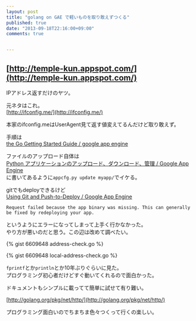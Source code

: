 ```yaml
---
layout: post
title: "golang on GAE で軽いものを取り敢えずつくる"
published: true
date: "2013-09-18T22:16:00+09:00"
comments: true


---
```


## [http://temple-kun.appspot.com/](http://temple-kun.appspot.com/)

IPアドレス返すだけのヤツ。  
  
元ネタはこれ。  
[http://ifconfig.me/](http://ifconfig.me/)  
  
本家のifconfig.meはUserAgent見て返す値変えてるんだけど取り敢えず。  
  
手順は  
[the Go Getting Started Guide / google app engine](https://developers.google.com/appengine/docs/go/gettingstarted/introduction)

ファイルのアップロード自体は  
[Python アプリケーションのアップロード、ダウンロード、管理 / Google App Engine](https://developers.google.com/appengine/docs/python/tools/uploadinganapp?hl=ja)  
に書いてあるように`appcfg.py update myapp/`でイケる。  
  
gitでもdeployできるけど  
[Using Git and Push-to-Deploy / Google App Engine](https://developers.google.com/appengine/docs/push-to-deploy)

```Request failed because the app binary was missing. This can generally be fixed by redeploying your app.```  
  
というようにエラーになってしまって上手く行かなかった。  
やり方が悪いのだと思う。この辺は改めて調べたい。  

{% gist 6609648 address-check.go %}    

{% gist 6609648 local-address-check.go %}    

`fprintf`とか`println`とか10年ぶりぐらいに見た。  
プログラミング初心者だけどすぐ動いてくれるので面白かった。

ドキュメントもシンプルに載ってて簡単に試せて有り難い。  
  
[http://golang.org/pkg/net/http/](http://golang.org/pkg/net/http/)

プログラミング面白いのでちまちま色々つくって行くの楽しい。  
